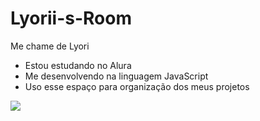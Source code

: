 # Lyorii-s-Room

Me chame de Lyori

- Estou estudando no Alura
- Me desenvolvendo na linguagem JavaScript
- Uso esse espaço para organização dos meus projetos

![](https://media1.tenor.com/m/xAwgnjNbIacAAAAC/demon-slayer-nezuko.gif)

